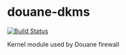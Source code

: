 douane-dkms
===========

[![Build Status](https://drone.io/github.com/Douane/douane-dkms/status.png)](https://drone.io/github.com/Douane/douane-dkms/latest)

Kernel module used by Douane firewall
